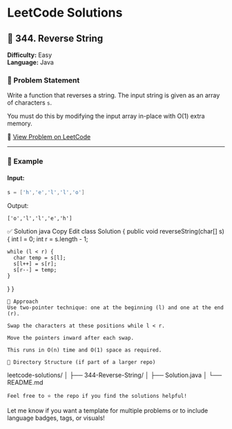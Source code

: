 # LeetCode Solutions

## 🔄 344. Reverse String

**Difficulty:** Easy  
**Language:** Java

### 📘 Problem Statement

Write a function that reverses a string. The input string is given as an array of characters `s`.

You must do this by modifying the input array in-place with O(1) extra memory.

🔗 [View Problem on LeetCode](https://leetcode.com/problems/reverse-string/)

---

### 🧪 Example

#### Input:
```java
s = ['h','e','l','l','o']
```
Output:
```
['o','l','l','e','h']
```
✅ Solution
java
Copy
Edit
class Solution {
  public void reverseString(char[] s) {
    int l = 0;
    int r = s.length - 1;

    while (l < r) {
      char temp = s[l];
      s[l++] = s[r];
      s[r--] = temp;
    }
  }
}
```
🚀 Approach
Use two-pointer technique: one at the beginning (l) and one at the end (r).

Swap the characters at these positions while l < r.

Move the pointers inward after each swap.

This runs in O(n) time and O(1) space as required.

📂 Directory Structure (if part of a larger repo)
```
leetcode-solutions/
│
├── 344-Reverse-String/
│   ├── Solution.java
│   └── README.md
```
Feel free to ⭐️ the repo if you find the solutions helpful!

```

Let me know if you want a template for multiple problems or to include language badges, tags, or visuals!


```




